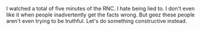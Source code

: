I watched a total of five minutes of the RNC. I hate being lied to. I don't even like it when people inadvertently get the facts wrong. But geez these people aren't even trying to be truthful. Let's do something constructive instead.
